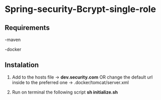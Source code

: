 # Spring-security-Bcrypt-single-role

## Requirements

-maven

-docker


## Instalation

1. Add to the hosts file -> **dev.security.com** OR change the default url inside to the preferred one -> .docker/tomcat/server.xml

1. Run on terminal the following script **sh initialize.sh**
